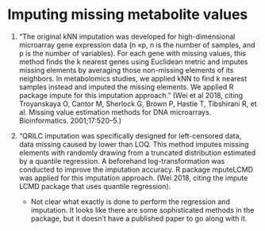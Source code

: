 Imputing missing metabolite values
============================

1. “The original kNN imputation was developed for high-dimensional microarray gene expression data (n «p, n is the number of samples, and p is the number of variables). For each  gene with missing values, this method finds the k nearest genes using Euclidean metric and imputes missing  elements by averaging those non-missing elements of its neighbors. In metabolomics studies, we applied kNN  to find k nearest samples instead and imputed the missing elements. We applied R package impute for this  imputation approach.” (Wei et al 2018, citing Troyanskaya O, Cantor M, Sherlock G, Brown P, Hastie T, Tibshirani R, et al. Missing value estimation methods for DNA microarrays. Bioinformatics. 2001;17:520–5.)

2. “QRILC imputation was specifically designed for left-censored data, data missing caused by lower than LOQ. This method imputes missing elements with randomly drawing from a truncated distribution estimated by a quantile regression. A beforehand log-transformation was conducted to improve the imputation accuracy. R package mputeLCMD was applied for this imputation approach. (Wei 2018, citing the impute LCMD package that uses quantile regression).
    - Not clear what exactly is done to perform the regression and imputation. It looks like there are some sophisticated methods in the package, but it doesn’t have a published paper to go along with it.

